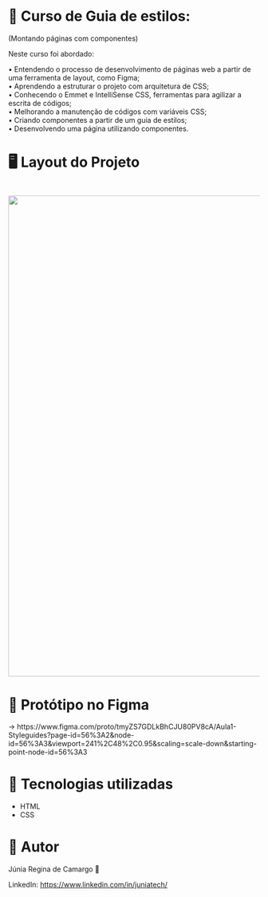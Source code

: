 # 💙 Curso de Guia de estilos: 
(Montando páginas com componentes)

Neste curso foi abordado:

• Entendendo o processo de desenvolvimento de páginas web a partir de uma ferramenta de layout, como Figma; <br>
• Aprendendo a estruturar o projeto com arquitetura de CSS; <br>
• Conhecendo o Emmet e IntelliSense CSS, ferramentas para agilizar a escrita de códigos; <br>
• Melhorando a manutenção de códigos com variáveis CSS; <br>
• Criando componentes a partir de um guia de estilos; <br>
• Desenvolvendo uma página utilizando componentes. <br>

# 🖥️ Layout do Projeto

<h1>
    <img width="965px" src="https://media-exp1.licdn.com/dms/image/C4E22AQFbjukwXtrSCw/feedshare-shrink_1280/0/1646615723199?e=1649289600&v=beta&t=Df-e8LqcsXRTSk7k30eMggTpIHnqISTWZGbY5zobPxY">
</h1>

# 📲 Protótipo no Figma 

<h>
 → https://www.figma.com/proto/tmyZS7GDLkBhCJU80PV8cA/Aula1-Styleguides?page-id=56%3A2&node-id=56%3A3&viewport=241%2C48%2C0.95&scaling=scale-down&starting-point-node-id=56%3A3
</h2>


# 💠 Tecnologias utilizadas 

- HTML
- CSS

# 💎 Autor

Júnia Regina de Camargo 💙

LinkedIn: https://www.linkedin.com/in/juniatech/

